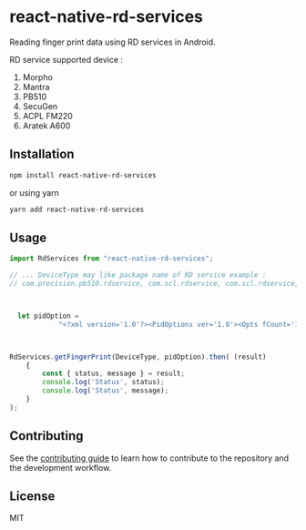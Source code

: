 # react-native-rd-services

Reading finger print data using RD services in Android.

RD service supported device :

1. Morpho
2. Mantra
3. PB510
4. SecuGen
5. ACPL FM220
6. Aratek A600

## Installation

```sh
npm install react-native-rd-services
```

or using yarn

```sh
yarn add react-native-rd-services
```

## Usage

```js
import RdServices from "react-native-rd-services";

// ... DeviceType may like package name of RD service example : 
// com.precision.pb510.rdservice, com.scl.rdservice, com.scl.rdservice, com.secugen.rdservice and so on



  let pidOption =
            "<?xml version='1.0'?><PidOptions ver='1.0'><Opts fCount='1' fType='2' iCount='0' pCount='0' format='0' pidVer='2.0' timeout='10000' posh='UNKNOWN' env='P' /><CustOpts></CustOpts></PidOptions>";



RdServices.getFingerPrint(DeviceType, pidOption).then( (result)
    {
        const { status, message } = result;
        console.log('Status', status);
        console.log('Status', message);
    }
);
```

## Contributing

See the [contributing guide](CONTRIBUTING.md) to learn how to contribute to the repository and the development workflow.

## License

MIT
